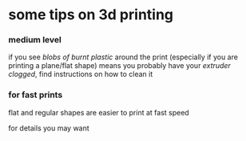 # some tips on 3d printing
### medium level

if you see *blobs of burnt plastic* around the print (especially if you are printing a plane/flat shape) means you probably have your *extruder clogged*, find instructions on how to clean it


### for fast prints

flat and regular shapes are easier to print at fast speed

for details you may want